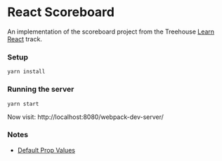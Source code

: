 # React Scoreboard

An implementation of the scoreboard project from the Treehouse [Learn React](https://teamtreehouse.com/tracks/learn-react) track.

### Setup

```
yarn install
```

### Running the server
```
yarn start
```

Now visit: http://localhost:8080/webpack-dev-server/

### Notes

* [Default Prop Values](https://facebook.github.io/react/docs/reusable-components.html#default-prop-values)

